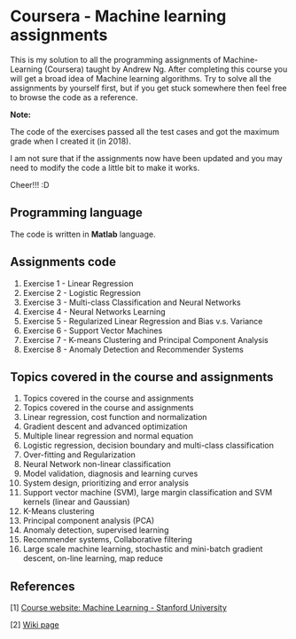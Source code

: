 # Coursera - Machine learning assignments

This is my solution to all the programming assignments of Machine-Learning (Coursera) taught by Andrew Ng. 
After completing this course you will get a broad idea of Machine learning algorithms. 
Try to solve all the assignments by yourself first, but if you get stuck somewhere then feel free to browse the code as a reference.

**Note:**

The code of the exercises passed all the test cases and got the maximum grade when I created it (in 2018). 

I am not sure that if the assignments now have been updated and you may need to modify the code a little bit to make it works.

Cheer!!! :D

## Programming language

The code is written in **Matlab** language. 

## Assignments code

1. Exercise 1 - Linear Regression
2. Exercise 2 - Logistic Regression
3. Exercise 3 - Multi-class Classification and Neural Networks
4. Exercise 4 - Neural Networks Learning
5. Exercise 5 - Regularized Linear Regression and Bias v.s. Variance
6. Exercise 6 - Support Vector Machines
7. Exercise 7 - K-means Clustering and Principal Component Analysis
8. Exercise 8 - Anomaly Detection and Recommender Systems

## Topics covered in the course and assignments
1. Topics covered in the course and assignments
2. Topics covered in the course and assignments
3. Linear regression, cost function and normalization
4. Gradient descent and advanced optimization
5. Multiple linear regression and normal equation
6. Logistic regression, decision boundary and multi-class classification
7. Over-fitting and Regularization
8. Neural Network non-linear classification
9. Model validation, diagnosis and learning curves
10. System design, prioritizing and error analysis
11. Support vector machine (SVM), large margin classification and SVM kernels (linear and Gaussian)
12. K-Means clustering
13. Principal component analysis (PCA)
14. Anomaly detection, supervised learning
15. Recommender systems, Collaborative filtering
16. Large scale machine learning, stochastic and mini-batch gradient descent, on-line learning, map reduce






## References

[1] [Course website: Machine Learning - Stanford University](https://www.coursera.org/learn/machine-learning?)

[2] [Wiki page](http://mlwiki.org/index.php/Machine_Learning_(coursera))
